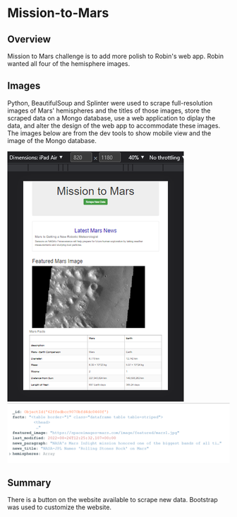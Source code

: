 # Mission-to-Mars

## Overview
Mission to Mars challenge is to add more polish to Robin's web app. Robin wanted all four of the hemisphere images.

## Images
Python, BeautifulSoup and Splinter were used to scrape full-resolution images of Mars' hemispheres and the titles of those images, store the scraped data on a Mongo database, use a web application to diplay the data, and alter the design of the web app to accommodate these images. The images below are from the dev tools to show mobile view and the image of the Mongo database.

![ipad_air image](https://github.com/pcar22/Mission-to-Mars/blob/main/images/ipad_Air.png) ![mongoDB image](https://github.com/pcar22/Mission-to-Mars/blob/main/images/mongoDB.png)

## Summary
There is a button on the website available to scrape new data. Bootstrap was used to customize the website.


